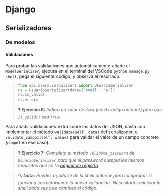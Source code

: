 # Django
## Serializadores
### De modelos
#### Validaciones

Para probar las validaciones que automáticamente añade el `ModelSerializer`, ejecuta en el terminal del VSCode `python manage.py shell`, pega el siguiente código, y observa el resultado.

> ```python
> from api.users.serializers import UsuarioSerializer
> rs = UsuarioSerializer(data={'email': 'a'})
> rs.is_valid()
> rs.errors
> ```

> **❓ Ejercicio 6:** _Indica un valor de `data` (en el código anterior) para que `is_valid()` sea `True`._

Para añadir validaciones extra sobre los datos del JSON, basta con implementar el método `validate(self, data)` del serializador, o `validate_campo1(self, value)` para validar el valor de un campo concreto (`campo1` en ese caso).

> **❓ Ejercicio 7:** _Completa el método `validate_password` de `UsuarioSerializer` para que el password cumpla los mismos requisitos que en la [página de registro](../html/registro.md)._

> 🔍 **Nota:** _Puedes ayudarte de la shell anterior para comprobar si funciona correctamente la nueva validación. Necesitarás reiniciar la shell cada vez que cambies el código._

